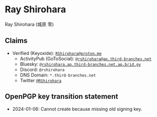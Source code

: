 # Ray Shirohara

Ray Shirohara (城原 零)

## Claims

- Verified (Keyoxide): [`RShirohara@proton.me`](https://keyoxide.org/RShirohara%40proton.me)
  - ActivityPub (GoToSocial): [`@rshirohara@ap.third-branches.net`](https://ap.third-branches.net/@RShirohara)
  - Bluesky: [`@rshirohara.ap.third-branches.net.ap.brid.gy`](https://bsky.app/profile/rshirohara.ap.third-branches.net.ap.brid.gy)
  - Discord: `@rshirohara`
  - DNS Domain: `*.third-branches.net`
  - Twitter [`@RShirohara`](https://twitter.com/RShirohara)

## OpenPGP key transition statement

- 2024-01-06: Cannot create because missing old signing key.
